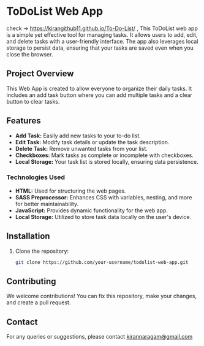# ToDoList Web App
check -> https://kirangithub11.github.io/To-Do-List/ ,
This ToDoList web app is a simple yet effective tool for managing tasks. It allows users to add, edit, and delete tasks with a user-friendly interface. The app also leverages local storage to persist data, ensuring that your tasks are saved even when you close the browser.

## Project Overview

This Web App is created to allow everyone to organize their daily tasks. It includes an add task button where you can add multiple tasks and a clear button to clear tasks. 
## Features

- **Add Task:** Easily add new tasks to your to-do list.
- **Edit Task:** Modify task details or update the task description.
- **Delete Task:** Remove unwanted tasks from your list.
- **Checkboxes:** Mark tasks as complete or incomplete with checkboxes.
- **Local Storage:** Your task list is stored locally, ensuring data persistence.


### Technologies Used

- **HTML:** Used for structuring the web pages.
- **SASS Preprocessor:** Enhances CSS with variables, nesting, and more for better maintainability.
- **JavaScript:** Provides dynamic functionality for the web app.
- **Local Storage:** Utilized to store task data locally on the user's device.

## Installation

1. Clone the repository:

   ```bash
   git clone https://github.com/your-username/todolist-web-app.git


## Contributing

We welcome contributions! You can fix this repository, make your changes, and create a pull request.

## Contact

For any queries or suggestions, please contact kirannaragam@gmail.com 






